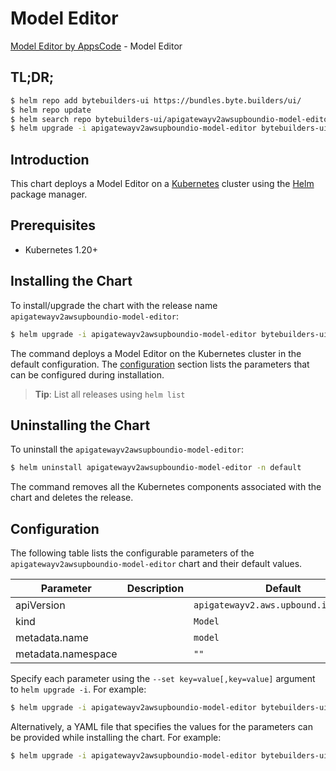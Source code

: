 # Model Editor

[Model Editor by AppsCode](https://byte.builders) - Model Editor

## TL;DR;

```bash
$ helm repo add bytebuilders-ui https://bundles.byte.builders/ui/
$ helm repo update
$ helm search repo bytebuilders-ui/apigatewayv2awsupboundio-model-editor --version=v0.4.18
$ helm upgrade -i apigatewayv2awsupboundio-model-editor bytebuilders-ui/apigatewayv2awsupboundio-model-editor -n default --create-namespace --version=v0.4.18
```

## Introduction

This chart deploys a Model Editor on a [Kubernetes](http://kubernetes.io) cluster using the [Helm](https://helm.sh) package manager.

## Prerequisites

- Kubernetes 1.20+

## Installing the Chart

To install/upgrade the chart with the release name `apigatewayv2awsupboundio-model-editor`:

```bash
$ helm upgrade -i apigatewayv2awsupboundio-model-editor bytebuilders-ui/apigatewayv2awsupboundio-model-editor -n default --create-namespace --version=v0.4.18
```

The command deploys a Model Editor on the Kubernetes cluster in the default configuration. The [configuration](#configuration) section lists the parameters that can be configured during installation.

> **Tip**: List all releases using `helm list`

## Uninstalling the Chart

To uninstall the `apigatewayv2awsupboundio-model-editor`:

```bash
$ helm uninstall apigatewayv2awsupboundio-model-editor -n default
```

The command removes all the Kubernetes components associated with the chart and deletes the release.

## Configuration

The following table lists the configurable parameters of the `apigatewayv2awsupboundio-model-editor` chart and their default values.

|     Parameter      | Description |                     Default                      |
|--------------------|-------------|--------------------------------------------------|
| apiVersion         |             | <code>apigatewayv2.aws.upbound.io/v1beta1</code> |
| kind               |             | <code>Model</code>                               |
| metadata.name      |             | <code>model</code>                               |
| metadata.namespace |             | <code>""</code>                                  |


Specify each parameter using the `--set key=value[,key=value]` argument to `helm upgrade -i`. For example:

```bash
$ helm upgrade -i apigatewayv2awsupboundio-model-editor bytebuilders-ui/apigatewayv2awsupboundio-model-editor -n default --create-namespace --version=v0.4.18 --set apiVersion=apigatewayv2.aws.upbound.io/v1beta1
```

Alternatively, a YAML file that specifies the values for the parameters can be provided while
installing the chart. For example:

```bash
$ helm upgrade -i apigatewayv2awsupboundio-model-editor bytebuilders-ui/apigatewayv2awsupboundio-model-editor -n default --create-namespace --version=v0.4.18 --values values.yaml
```
